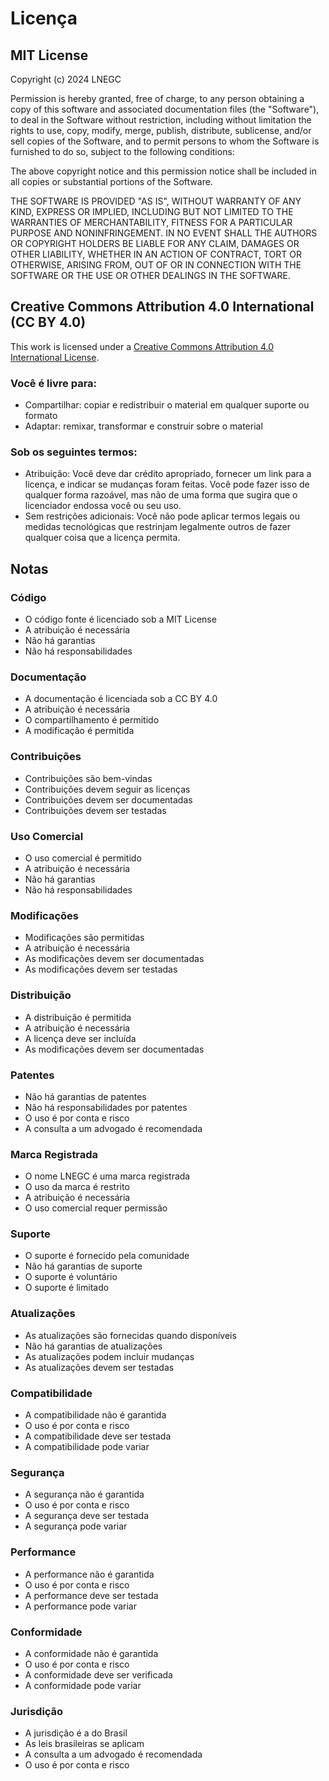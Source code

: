 # Licença

## MIT License

Copyright (c) 2024 LNEGC

Permission is hereby granted, free of charge, to any person obtaining a copy
of this software and associated documentation files (the "Software"), to deal
in the Software without restriction, including without limitation the rights
to use, copy, modify, merge, publish, distribute, sublicense, and/or sell
copies of the Software, and to permit persons to whom the Software is
furnished to do so, subject to the following conditions:

The above copyright notice and this permission notice shall be included in all
copies or substantial portions of the Software.

THE SOFTWARE IS PROVIDED "AS IS", WITHOUT WARRANTY OF ANY KIND, EXPRESS OR
IMPLIED, INCLUDING BUT NOT LIMITED TO THE WARRANTIES OF MERCHANTABILITY,
FITNESS FOR A PARTICULAR PURPOSE AND NONINFRINGEMENT. IN NO EVENT SHALL THE
AUTHORS OR COPYRIGHT HOLDERS BE LIABLE FOR ANY CLAIM, DAMAGES OR OTHER
LIABILITY, WHETHER IN AN ACTION OF CONTRACT, TORT OR OTHERWISE, ARISING FROM,
OUT OF OR IN CONNECTION WITH THE SOFTWARE OR THE USE OR OTHER DEALINGS IN THE
SOFTWARE.

## Creative Commons Attribution 4.0 International (CC BY 4.0)

This work is licensed under a [Creative Commons Attribution 4.0 International License](http://creativecommons.org/licenses/by/4.0/).

### Você é livre para:
- Compartilhar: copiar e redistribuir o material em qualquer suporte ou formato
- Adaptar: remixar, transformar e construir sobre o material

### Sob os seguintes termos:
- Atribuição: Você deve dar crédito apropriado, fornecer um link para a licença, e indicar se mudanças foram feitas. Você pode fazer isso de qualquer forma razoável, mas não de uma forma que sugira que o licenciador endossa você ou seu uso.
- Sem restrições adicionais: Você não pode aplicar termos legais ou medidas tecnológicas que restrinjam legalmente outros de fazer qualquer coisa que a licença permita.

## Notas

### Código
- O código fonte é licenciado sob a MIT License
- A atribuição é necessária
- Não há garantias
- Não há responsabilidades

### Documentação
- A documentação é licenciada sob a CC BY 4.0
- A atribuição é necessária
- O compartilhamento é permitido
- A modificação é permitida

### Contribuições
- Contribuições são bem-vindas
- Contribuições devem seguir as licenças
- Contribuições devem ser documentadas
- Contribuições devem ser testadas

### Uso Comercial
- O uso comercial é permitido
- A atribuição é necessária
- Não há garantias
- Não há responsabilidades

### Modificações
- Modificações são permitidas
- A atribuição é necessária
- As modificações devem ser documentadas
- As modificações devem ser testadas

### Distribuição
- A distribuição é permitida
- A atribuição é necessária
- A licença deve ser incluída
- As modificações devem ser documentadas

### Patentes
- Não há garantias de patentes
- Não há responsabilidades por patentes
- O uso é por conta e risco
- A consulta a um advogado é recomendada

### Marca Registrada
- O nome LNEGC é uma marca registrada
- O uso da marca é restrito
- A atribuição é necessária
- O uso comercial requer permissão

### Suporte
- O suporte é fornecido pela comunidade
- Não há garantias de suporte
- O suporte é voluntário
- O suporte é limitado

### Atualizações
- As atualizações são fornecidas quando disponíveis
- Não há garantias de atualizações
- As atualizações podem incluir mudanças
- As atualizações devem ser testadas

### Compatibilidade
- A compatibilidade não é garantida
- O uso é por conta e risco
- A compatibilidade deve ser testada
- A compatibilidade pode variar

### Segurança
- A segurança não é garantida
- O uso é por conta e risco
- A segurança deve ser testada
- A segurança pode variar

### Performance
- A performance não é garantida
- O uso é por conta e risco
- A performance deve ser testada
- A performance pode variar

### Conformidade
- A conformidade não é garantida
- O uso é por conta e risco
- A conformidade deve ser verificada
- A conformidade pode variar

### Jurisdição
- A jurisdição é a do Brasil
- As leis brasileiras se aplicam
- A consulta a um advogado é recomendada
- O uso é por conta e risco 